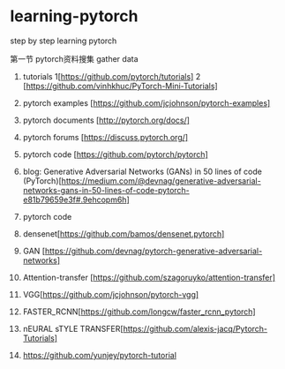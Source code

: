 # learning-pytorch
step by step learning pytorch 

第一节 pytorch资料搜集  gather data 

1. tutorials   1[https://github.com/pytorch/tutorials]  2 [https://github.com/vinhkhuc/PyTorch-Mini-Tutorials]
2. pytorch examples  [https://github.com/jcjohnson/pytorch-examples]
3. pytorch documents  [http://pytorch.org/docs/]
4. pytorch forums [https://discuss.pytorch.org/]
5. pytorch code  [https://github.com/pytorch/pytorch]
6. blog: Generative Adversarial Networks (GANs) in 50 lines of code (PyTorch)[https://medium.com/@devnag/generative-adversarial-networks-gans-in-50-lines-of-code-pytorch-e81b79659e3f#.9ehcopm6h]

7. pytorch code
8. densenet[https://github.com/bamos/densenet.pytorch]
9. GAN [https://github.com/devnag/pytorch-generative-adversarial-networks]
10. Attention-transfer [https://github.com/szagoruyko/attention-transfer]
11. VGG[https://github.com/jcjohnson/pytorch-vgg]
12. FASTER_RCNN[https://github.com/longcw/faster_rcnn_pytorch]
13. nEURAL sTYLE TRANSFER[https://github.com/alexis-jacq/Pytorch-Tutorials]

14. https://github.com/yunjey/pytorch-tutorial
   
   



   
